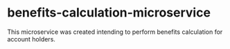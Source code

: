 # benefits-calculation-microservice

This microservice was created intending to perform benefits calculation for account holders.
